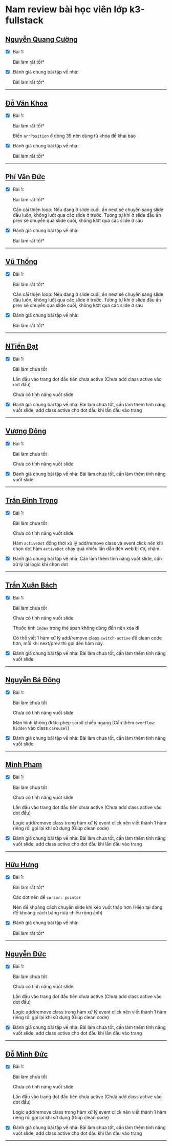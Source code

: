 # Nam review bài học viên lớp k3-fullstack

## [Nguyễn Quang Cường](https://github.com/cuonggold2408/Fullxinach_K3/tree/main/Day_25)

- [x] Bài 1:

  Bài làm rất tốt\*

- [x] Đánh giá chung bài tập về nhà:

  Bài làm rất tốt\*

---

## [Đỗ Văn Khoa](https://mrkhoadev.github.io/F8-Fullstack-K3/)

- [x] Bài 1:

  Bài làm rất tốt\*

  Biến `arrPosition` ở dòng 39 nên dùng từ khóa để khai báo

- [x] Đánh giá chung bài tập về nhà:

  Bài làm rất tốt\*

---

## [Phí Văn Đức](https://github.com/PhiVanDuc/Offline-F8-K3/tree/main/Day-25-JS)

- [x] Bài 1:

  Bài làm rất tốt\*

  Cần cải thiện loop: Nếu đang ở slide cuối, ấn next sẽ chuyển sang slide đầu luôn, không lướt qua các slide ở trước. Tương tự khi ở slide đầu ấn prev sẽ chuyển qua slide cuối, không lướt qua các slide ở sau

- [x] Đánh giá chung bài tập về nhà:

  Bài làm rất tốt\*

---

## [Vũ Thống](https://github.com/pencilbsp/f8_offline/tree/main/BTVN/btvn_buoi_25)

- [x] Bài 1:

  Bài làm rất tốt\*

  Cần cải thiện loop: Nếu đang ở slide cuối, ấn next sẽ chuyển sang slide đầu luôn, không lướt qua các slide ở trước. Tương tự khi ở slide đầu ấn prev sẽ chuyển qua slide cuối, không lướt qua các slide ở sau

- [x] Đánh giá chung bài tập về nhà:

  Bài làm rất tốt\*

---

## [NTiến Đạt](https://github.com/Ntiendat-2k3/F8-js-BTVN/tree/main/BTVN/Buoi25)

- [x] Bài 1:

  Bài làm chưa tốt

  Lần đầu vào trang dot đầu tiên chưa active (Chưa add class active vào dot đầu)

  Chưa có tính năng vuốt slide

- [x] Đánh giá chung bài tập về nhà: Bài làm chưa tốt, cần làm thêm tính năng vuốt slide, add class active cho dot đầu khi lần đầu vào trang

---

## [Vương Đông](https://github.com/DongVuong/f8-fullstack-k3/tree/main/DAY25)

- [x] Bài 1:

  Bài làm chưa tốt

  Chưa có tính năng vuốt slide

- [x] Đánh giá chung bài tập về nhà: Bài làm chưa tốt, cần làm thêm tính năng vuốt slide

---

## [Trần Đình Trọng](https://github.com/trandinhtrongg/f8-fullstack-k3/tree/7686d4d2da0d596ddf91d8b8b53f03505e25e668/Bai25/assets)

- [x] Bài 1:

  Bài làm chưa tốt

  Chưa có tính năng vuốt slide

  Hàm `activeDot` đồng thời xử lý add/remove class và event click nên khi chọn dot hàm `activeDot` chạy quá nhiều lần dẫn đến web bị đơ, chậm.

- [x] Đánh giá chung bài tập về nhà: Cần làm thêm tính năng vuốt slide, cần xử lý lại logic khi chọn dot

---

## [Trần Xuân Bách](https://github.com/bach0128/f8-fullstack-k3/tree/main/Day25)

- [x] Bài 1:

  Bài làm chưa tốt

  Chưa có tính năng vuốt slide

  Thuộc tính `index` trong thẻ span không dùng đến nên xóa đi

  Có thể viết 1 hàm xử lý add/remove class `switch-active` để clean code hơn, mỗi khi next/prev thì gọi đến hàm này.

- [x] Đánh giá chung bài tập về nhà: Bài làm chưa tốt, cần làm thêm tính năng vuốt slide

---

## [Nguyễn Bá Đông](https://github.com/Dong205/F8-FullstackOffline-K3/tree/main/Day25)

- [x] Bài 1:

  Bài làm chưa tốt

  Chưa có tính năng vuốt slide

  Màn hình không được phép scroll chiều ngang (Cần thêm `overflow: hidden` vào class `carousel`)

- [x] Đánh giá chung bài tập về nhà: Bài làm chưa tốt, cần làm thêm tính năng vuốt slide

---

## [Minh Pham](https://github.com/Minh0314/F8-K3/tree/main/Day25/Slide)

- [x] Bài 1:

  Bài làm chưa tốt

  Chưa có tính năng vuốt slide

  Lần đầu vào trang dot đầu tiên chưa active (Chưa add class active vào dot đầu)

  Logic add/remove class trong hàm xử lý event click nên viết thành 1 hàm riêng rồi gọi lại khi sử dụng (Giúp clean code)

- [x] Đánh giá chung bài tập về nhà: Bài làm chưa tốt, cần làm thêm tính năng vuốt slide, add class active cho dot đầu khi lần đầu vào trang

---

## [Hữu Hưng](https://github.com/HuuHungg/f8-javascript/tree/main/Day10)

- [x] Bài 1:

  Bài làm rất tốt\*

  Các dot nên để `cursor: pointer`

  Nên để khoảng cách chuyển slide khi kéo vuốt thấp hơn (Hiện tại đang để khoảng cách bằng nửa chiều rộng ảnh)

- [x] Đánh giá chung bài tập về nhà:

  Bài làm rất tốt\*

---

## [Nguyễn Đức](https://github.com/Nguyenduc2108/f8-fullstack-k3/tree/main/btvn/btvn_25)

- [x] Bài 1:

  Bài làm chưa tốt

  Chưa có tính năng vuốt slide

  Lần đầu vào trang dot đầu tiên chưa active (Chưa add class active vào dot đầu)

  Logic add/remove class trong hàm xử lý event click nên viết thành 1 hàm riêng rồi gọi lại khi sử dụng (Giúp clean code)

- [x] Đánh giá chung bài tập về nhà: Bài làm chưa tốt, cần làm thêm tính năng vuốt slide, add class active cho dot đầu khi lần đầu vào trang

---

## [Đỗ Minh Đức](https://github.com/a37547-duc/F8/tree/main/BaiTapBuoi25)

- [x] Bài 1:

  Bài làm chưa tốt

  Chưa có tính năng vuốt slide

  Lần đầu vào trang dot đầu tiên chưa active (Chưa add class active vào dot đầu)

  Logic add/remove class trong hàm xử lý event click nên viết thành 1 hàm riêng rồi gọi lại khi sử dụng (Giúp clean code)

- [x] Đánh giá chung bài tập về nhà: Bài làm chưa tốt, cần làm thêm tính năng vuốt slide, add class active cho dot đầu khi lần đầu vào trang

---
